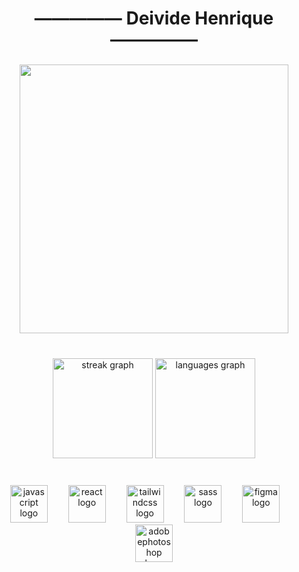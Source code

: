 <h1 align="center">—————  Deivide Henrique  —————</h1>

###

<div align="center">
  <img height="430" src="https://user-images.githubusercontent.com/74038190/225813708-98b745f2-7d22-48cf-9150-083f1b00d6c9.gif"  />
</div>

###

<br clear="both">

<div align="center">
  <img src="https://streak-stats.demolab.com?user=deivide11&locale=pt-br&mode=daily&theme=dracula&hide_border=false&border_radius=5&date_format=j%20M%5B%20Y%5D&order=3" height="160" alt="streak graph"  />
  <img src="https://github-readme-stats.vercel.app/api/top-langs?username=deivide11&locale=pt-br&hide_title=false&layout=compact&card_width=320&langs_count=5&theme=dracula&hide_border=false&order=2" height="160" alt="languages graph"  />
</div>

###

<br clear="both">

<div align="center">
  <img src="https://skillicons.dev/icons?i=js" height="60" alt="javascript logo"  />
  <img width="25" />
  <img src="https://skillicons.dev/icons?i=react" height="60" alt="react logo"  />
  <img width="25" />
  <img src="https://skillicons.dev/icons?i=tailwind" height="60" alt="tailwindcss logo"  />
  <img width="25" />
  <img src="https://cdn.simpleicons.org/sass/CC6699" height="60" alt="sass logo"  />
  <img width="25" />
  <img src="https://skillicons.dev/icons?i=figma" height="60" alt="figma logo"  />
  <img width="25" />
  <img src="https://skillicons.dev/icons?i=ps" height="60" alt="adobephotoshop logo"  />
</div>

###
